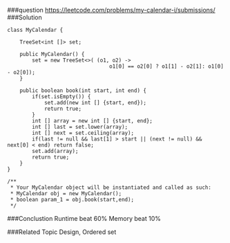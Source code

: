 ###question
https://leetcode.com/problems/my-calendar-i/submissions/
###Solution
```
class MyCalendar {
    
    TreeSet<int []> set;

    public MyCalendar() {
        set = new TreeSet<>( (o1, o2) -> 
                                 o1[0] == o2[0] ? o1[1] - o2[1]: o1[0] - o2[0]);
    }
    
    public boolean book(int start, int end) {
        if(set.isEmpty()) {
            set.add(new int [] {start, end});
            return true;
        }
        int [] array = new int [] {start, end};
        int [] last = set.lower(array);
        int [] next = set.ceiling(array);
        if(last != null && last[1] > start || (next != null) && next[0] < end) return false;
        set.add(array);
        return true;
    }
}

/**
 * Your MyCalendar object will be instantiated and called as such:
 * MyCalendar obj = new MyCalendar();
 * boolean param_1 = obj.book(start,end);
 */
```

###Conclustion
Runtime beat 60%
Memory beat 10%

###Related Topic
Design, Ordered set
